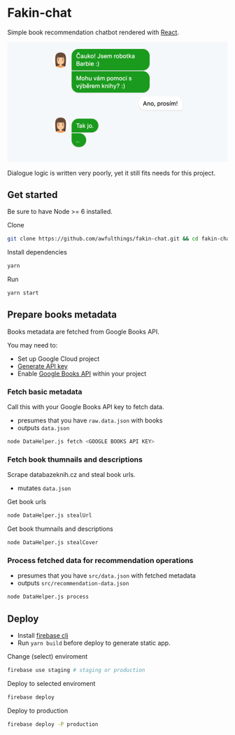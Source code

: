 
# Fakin-chat
Simple book recommendation chatbot rendered with [React](https://reactjs.org/).

![screenshot](screenshot.png)

Dialogue logic is written very poorly, yet it still fits needs for this project. 

## Get started

Be sure to have Node >= 6 installed.

Clone
```bash
git clone https://github.com/awfulthings/fakin-chat.git && cd fakin-chat
```

Install dependencies
```bash
yarn
```

Run
```bash
yarn start
```

## Prepare books metadata
Books metadata are fetched from Google Books API.

You may need to:

- Set up Google Cloud project
- [Generate API key](https://support.google.com/cloud/answer/6158862)
- Enable [Google Books API](https://console.cloud.google.com/apis/dashboard) within your project

### Fetch basic metadata

Call this with your Google Books API key to fetch data.
- presumes that you have `raw.data.json` with books
- outputs `data.json`
```bash
node DataHelper.js fetch <GOOGLE BOOKS API KEY>
```

### Fetch book thumnails and descriptions
Scrape databazeknih.cz and steal book urls.
- mutates `data.json`

Get book urls
```bash
node DataHelper.js stealUrl
```

Get book thumnails and descriptions
```bash
node DataHelper.js stealCover
```

### Process fetched data for recommendation operations
- presumes that you have `src/data.json` with fetched metadata
- outputs `src/recommendation-data.json`
```bash
node DataHelper.js process
```


## Deploy

- Install [firebase cli](https://firebase.google.com/docs/cli/)
- Run `yarn build` before deploy to generate static app.

Change (select) enviroment
```bash
firebase use staging # staging or production
```

Deploy to selected enviroment
```bash
firebase deploy
```

Deploy to production
```bash
firebase deploy -P production
```
